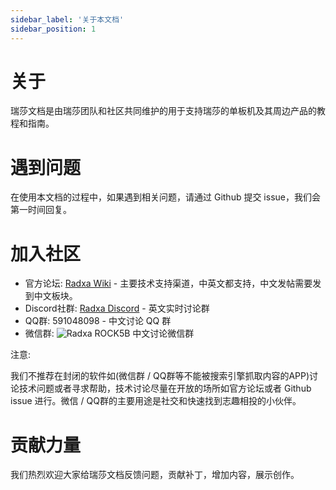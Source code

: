 ```yaml
---
sidebar_label: '关于本文档'
sidebar_position: 1
---
```


# 关于

瑞莎文档是由瑞莎团队和社区共同维护的用于支持瑞莎的单板机及其周边产品的教程和指南。

# 遇到问题

在使用本文档的过程中，如果遇到相关问题，请通过 Github 提交 issue，我们会第一时间回复。

# 加入社区

* 官方论坛: [Radxa Wiki](http://forum.radxa.com) - 主要技术支持渠道，中英文都支持，中文发帖需要发到中文板块。
* Discord社群: [Radxa Discord](https://rock.sh/go) - 英文实时讨论群
* QQ群: 591048098 - 中文讨论 QQ 群
* 微信群: ![Radxa ROCK5B](/zh/img/wechat_group/ROCK5B.png) 中文讨论微信群

注意:

我们不推荐在封闭的软件如(微信群 / QQ群等不能被搜索引擎抓取内容的APP)讨论技术问题或者寻求帮助，技术讨论尽量在开放的场所如官方论坛或者 Github  issue 进行。微信 / QQ群的主要用途是社交和快速找到志趣相投的小伙伴。

# 贡献力量

我们热烈欢迎大家给瑞莎文档反馈问题，贡献补丁，增加内容，展示创作。
